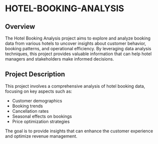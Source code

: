 # HOTEL-BOOKING-ANALYSIS
## Overview

The Hotel Booking Analysis project aims to explore and analyze booking data from various hotels to uncover insights about customer behavior, booking patterns, and operational efficiency. By leveraging data analysis techniques, this project provides valuable information that can help hotel managers and stakeholders make informed decisions.

## Project Description

This project involves a comprehensive analysis of hotel booking data, focusing on key aspects such as:

- Customer demographics
- Booking trends
- Cancellation rates
- Seasonal effects on bookings
- Price optimization strategies

The goal is to provide insights that can enhance the customer experience and optimize revenue management.

